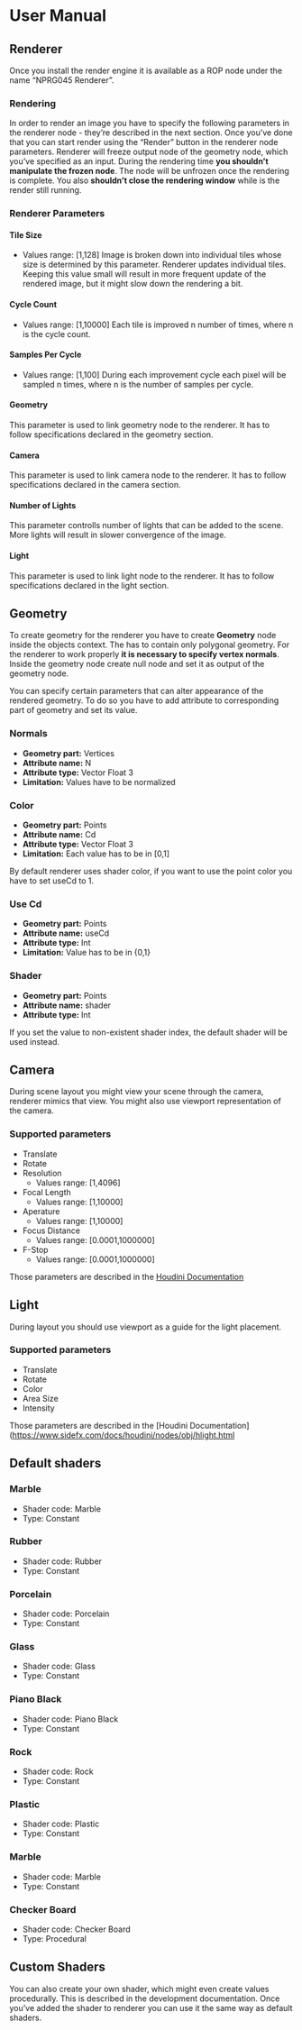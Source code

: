 # User Manual
## Renderer
Once you install the render engine it is available as a ROP node under the name “NPRG045 Renderer”.

### Rendering
In order to render an image you have to specify the following parameters in the renderer node - they’re described in the next section. Once you’ve done that you can start render using the “Render” button in the renderer node parameters. Renderer will freeze output node of the geometry node, which you’ve specified as an input. During the rendering time **you shouldn’t manipulate the frozen node**. The node will be unfrozen once the rendering is complete. You also **shouldn’t close the rendering window** while is the render still running.

### Renderer Parameters
#### Tile Size
- Values range: [1,128]
Image is broken down into individual tiles whose size is determined by this parameter. Renderer updates individual tiles. Keeping this value small will result in more frequent update of the rendered image, but it might slow down the rendering a bit.

#### Cycle Count
- Values range: [1,10000]
Each tile is improved n number of times, where n is the cycle count.

#### Samples Per Cycle
- Values range: [1,100]
During each improvement cycle each pixel will be sampled n times, where n is the number of samples per cycle.

#### Geometry
This parameter is used to link geometry node to the renderer. It has to follow specifications declared in the geometry section.

#### Camera
This parameter is used to link camera node to the renderer. It has to follow specifications declared in the camera section.

#### Number of Lights
This parameter controlls number of lights that can be added to the scene. More lights will result in slower convergence of the image.

#### Light
This parameter is used to link light node to the renderer. It has to follow specifications declared in the light section.

## Geometry
To create geometry for the renderer you have to create **Geometry** node inside the objects context. The has to contain only polygonal geometry. For the renderer to work properly **it is necessary to specify vertex normals**. Inside the geometry node create null node and set it as output of the geometry node.

You can specify certain parameters that can alter appearance of the rendered geometry. To do so you have to add attribute to corresponding part of geometry and set its value.

### Normals
- **Geometry part:** Vertices
- **Attribute name:** N
- **Attribute type:** Vector Float 3
- **Limitation:** Values have to be normalized

### Color
- **Geometry part:** Points
- **Attribute name:** Cd
- **Attribute type:** Vector Float 3
- **Limitation:** Each value has to be in [0,1]

By default renderer uses shader color, if you want to use the point color you have to set useCd to 1.

### Use Cd
- **Geometry part:** Points
- **Attribute name:** useCd
- **Attribute type:** Int
- **Limitation:** Value has to be in {0,1}

### Shader
- **Geometry part:** Points
- **Attribute name:** shader
- **Attribute type:** Int

If you set the value to non-existent shader index, the default shader will be used instead.

## Camera
During scene layout you might view your scene through the camera, renderer mimics that view. You might also use viewport representation of the camera.

### Supported parameters
- Translate
- Rotate
- Resolution
  - Values range: [1,4096]
- Focal Length
  - Values range: [1,10000]
- Aperature
  - Values range: [1,10000]
- Focus Distance
  - Values range: [0.0001,1000000]
- F-Stop
  - Values range: [0.0001,1000000]

Those parameters are described in the [Houdini Documentation](https://www.sidefx.com/docs/houdini/render/cameras.html)

## Light
During layout you should use viewport as a guide for the light placement.

### Supported parameters
- Translate
- Rotate
- Color
- Area Size
- Intensity

Those parameters are described in the [Houdini Documentation](https://www.sidefx.com/docs/houdini/nodes/obj/hlight.html

## Default shaders
### Marble
- Shader code: Marble
- Type: Constant

### Rubber
- Shader code: Rubber
- Type: Constant

### Porcelain
- Shader code: Porcelain
- Type: Constant

### Glass
- Shader code: Glass
- Type: Constant

### Piano Black
- Shader code: Piano Black
- Type: Constant

### Rock
- Shader code: Rock
- Type: Constant

### Plastic
- Shader code: Plastic
- Type: Constant

### Marble
- Shader code: Marble
- Type: Constant

### Checker Board
- Shader code: Checker Board
- Type: Procedural

## Custom Shaders
You can also create your own shader, which might even create values procedurally. This is described in the development documentation. Once you’ve added the shader to renderer you can use it the same way as default shaders.
